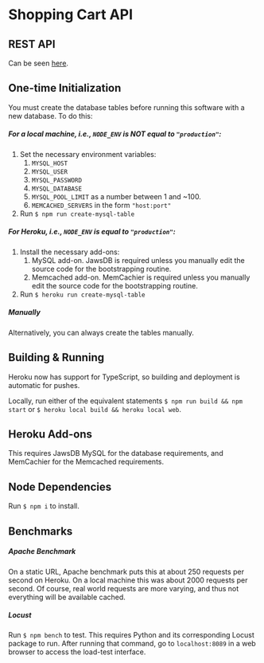 # Shopping Cart API

## REST API
Can be seen [here][api].

## One-time Initialization
You must create the database tables before running this software with a new database. To do this:

##### For a local machine, i.e., `NODE_ENV` is NOT equal to `"production"`:

   1. Set the necessary environment variables:
      1. `MYSQL_HOST`
      2. `MYSQL_USER`
      3. `MYSQL_PASSWORD`
      4. `MYSQL_DATABASE`
      5. `MYSQL_POOL_LIMIT` as a number between 1 and ~100.
      6. `MEMCACHED_SERVERS` in the form `"host:port"`
   2. Run `$ npm run create-mysql-table`
    

##### For Heroku, i.e., `NODE_ENV` is equal to `"production"`:

   1. Install the necessary add-ons:
      1. MySQL add-on. JawsDB is required unless you manually edit the source    code for the bootstrapping routine.
      2. Memcached add-on. MemCachier is required unless you manually edit the source code for the bootstrapping routine.
   2. Run `$ heroku run create-mysql-table`
    
##### Manually
Alternatively, you can always create the tables manually.

## Building & Running

Heroku now has support for TypeScript, so building and deployment is automatic for pushes.

Locally, run either of the equivalent statements `$ npm run build && npm start` or `$ heroku local build && heroku local web`.


## Heroku Add-ons

This requires JawsDB MySQL for the database requirements, and MemCachier for the Memcached requirements.

## Node Dependencies

Run `$ npm i` to install.

## Benchmarks

##### Apache Benchmark
On a static URL, Apache benchmark puts this at about 250 requests per second on Heroku. On a local machine this was about 2000 requests per second. Of course, real world requests are more varying, and thus not everything will be available cached.

##### Locust
Run `$ npm bench` to test. This requires Python  and its corresponding Locust package to run. After running that command, go to `localhost:8089` in a web browser to access the load-test interface.


[api]: ./docs/frontend/api.md

